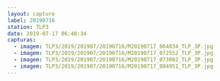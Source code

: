 ```yaml
---
layout: capture
label: 20190716
station: TLP3
date: 2019-07-17 06:48:34
capturas:
  - imagem: TLP3/2019/201907/20190716/M20190717_064834_TLP_3P.jpg
  - imagem: TLP3/2019/201907/20190716/M20190717_072552_TLP_3P.jpg
  - imagem: TLP3/2019/201907/20190716/M20190717_073002_TLP_3P.jpg
  - imagem: TLP3/2019/201907/20190716/M20190717_084951_TLP_3P.jpg
---
```

